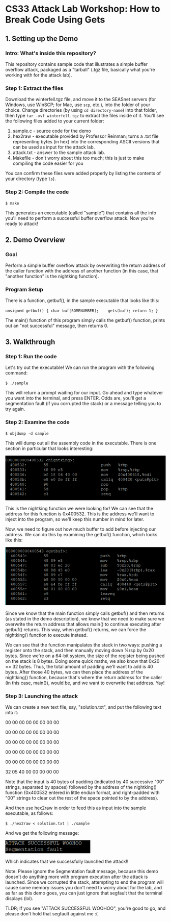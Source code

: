 # CS33 Attack Lab Workshop: How to Break Code Using Gets
## 1. Setting up the Demo

### Intro: What's inside this repository?
This repository contains sample code that illustrates a simple buffer overflow attack, packaged as a "tarball" (.tgz file, basically what you're working with for the attack lab).

### Step 1: Extract the files
Download the winterfell.tgz file, and move it to the SEASnet servers (for Windows, use WinSCP; for Mac, use `scp`, etc.), into the folder of your choice. Change directories (by using `cd directory-name`) into that folder, then type `tar -xvf winterfell.tgz` to extract the files inside of it. You'll see the following files added to your current folder:

1. sample.c - source code for the demo
2. hex2raw - executable provided by Professor Reinman; turns a .txt file representing bytes (in hex) into the corresponding ASCII versions that can be used as input for the attack lab.
3. attack.txt - answer to the sample attack lab.
4. Makefile - don't worry about this too much; this is just to make compiling the code easier for you

You can confirm these files were added properly by listing the contents of your directory (type `ls`).

### Step 2: Compile the code

`$ make`

This generates an executable (called "sample") that contains all the info you'll need to perform a successful buffer overflow attack. Now you're ready to attack!

## 2. Demo Overview

### Goal

Perform a simple buffer overflow attack by overwriting the return address of the caller function with the address of another function (in this case, that "another function" is the nightking function).

### Program Setup

There is a function, getbuf(), in the sample executable that looks like this:

`
unsigned getbuf()
{
    char buf[SOMENUMBER];   
    gets(buf);
    return 1;
}
`

The main() function of this program simply calls the getbuf() function, prints out an "not successful" message, then returns 0.

## 3. Walkthrough

### Step 1: Run the code

Let's try out the executable! We can run the program with the following command:

`$ ./sample`

This will return a prompt waiting for our input. Go ahead and type whatever you want into the terminal, and press ENTER. Odds are, you'll get a segmentation fault (if you corrupted the stack) or a message telling you to try again.


### Step 2: Examine the code

`$ objdump -d sample`

This will dump out all the assembly code in the executable. There is one section in particular that looks interesting:

![alt text](https://github.com/JuliaB1/CS33-Attack-Lab-Workshop-S19/blob/master/img/nightking.PNG "omg it's the night king")

This is the nightking function we were looking for! We can see that the address for this function is 0x400532. This is the address we'll want to inject into the program, so we'll keep this number in mind for later.

Now, we need to figure out how much buffer to add before injecting our address. We can do this by examining the getbuf() function, which looks like this:

![alt text](https://github.com/JuliaB1/CS33-Attack-Lab-Workshop-S19/blob/master/img/getbuf.PNG "gets is weak lol")

Since we know that the main function simply calls getbuf() and then returns (as stated in the demo description), we know that we need to make sure we overwrite the return address that allows main() to continue executing after getbuf() returns. This way, when getbuf() returns, we can force the nightking() function to execute instead.

We can see that the function manipulates the stack in two ways: pushing a register onto the stack, and then manually moving down %rsp by 0x20 bytes. Since we're on a 64-bit system, the size of the register being pushed on the stack is 8 bytes. Doing some quick maths, we also know that 0x20 == 32 bytes. Thus, the total amount of padding we'll want to add is 40 bytes. After those 40 bytes, we can then place the address of the nightking() function, because that's where the return address for the caller (in this case, main()), would be, and we want to overwrite that address. Yay!


### Step 3: Launching the attack

We can create a new text file, say, "solution.txt", and put the following text into it:


00 00 00 00 00 00 00 00

00 00 00 00 00 00 00 00

00 00 00 00 00 00 00 00

00 00 00 00 00 00 00 00

00 00 00 00 00 00 00 00

32 05 40 00 00 00 00 00


Note that the input is 40 bytes of padding (indicated by 40 successive "00" strings, separated by spaces) followed by the address of the nightking() function (0x400532 entered in little endian format, and right-padded with "00" strings to clear out the rest of the space pointed to by the address).

And then use hex2raw in order to feed this as input into the sample executable, as follows:

`$ ./hex2raw < solution.txt | ./sample`

And we get the following message:

![alt text](https://github.com/JuliaB1/CS33-Attack-Lab-Workshop-S19/blob/master/img/oops.PNG "sorry you had to see the segfault")

Which indicates that we successfully launched the attack!!

Note: Please ignore the Segmentation fault message, because this demo doesn't do anything more with program execution after the attack is launched. Since we corrupted the stack, attempting to end the program will cause some memory issues you don't need to worry about for the lab, and as far as this demo goes, you can just ignore that segfault that the terminal displays (lol).

TLDR; If you see "ATTACK SUCCESSFUL WOOHOO", you're good to go, and please don't hold that segfault against me :(
